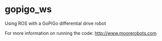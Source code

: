 # gopigo_ws

Using ROS with a GoPiGo differential drive robot

For more information on running the code:
http://www.moorerobots.com
